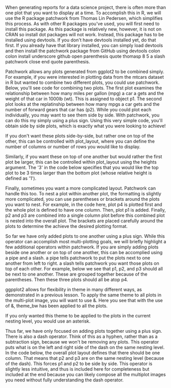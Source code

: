 When generating reports for a data science project, there is often more than one plot that you want to display at a time. To accomplish this in R, we will use the R package patchwork from Thomas Lin Pedersen, which simplifies this process. As with other R packages you've used, you will first need to install this package. As this package is relatively new, however, it is not on CRAN so install dot packages will not work. Instead, this package has to be installed using devtools. If you don't have devtools installed yet, do that first. If you already have that library installed, you can simply load devtools and then install the patchwork package from GitHub using devtools colon colon install underscore github open parenthesis quote thomasp 8 5 a slash patchwork close end quote parenthesis.

Patchwork allows any plots generated from ggplot2 to be combined simply. For example, if you were interested in plotting data from the mtcars dataset in R but wanted to combine two different plots, you could use patchwork. Below, you'll see code for combining two plots. The first plot examines the relationship between how many miles per gallon (mpg) a car a gets and the weight of that car in 1000lb (wt). This is assigned to object p1. The second plot looks at the replatinship between how many mpgs a car gets and the number of forward gears that car has (p2). While you could plot each individually, you may want to see them side by side. With patchwork, you can do this my simply using a plus sign. Using this very simple code, you'll obtain side by side plots, which is exactly what you were looking to achieve! 

If you don't want these plots side-by-side, but rather one on top of the other, this can be controlled with plot_layout, where you can define the number of columns or number of rows you would like to display.

Similarly, if you want these on top of one another but would rather the first plot be larger, this can be controlled within plot_layout using the heights argument. The '3' in the code below specifies that you would like the top plot to be 3 times larger than the bottom plot (whose relative height is defined as '1').

Finally, sometimes you want a more complicated layout. Patchwork can handle this too. To nest a plot within another plot, the formatting is slightly more complicated, you can use parentheses or brackets around the plots you want to nest. For example, in the code here, plot p4 is plotted first and the whole plot is defined to have one column. Then, plot p1 is added. Finally, p2 and p3 are combined into a single column plot before this combined plot is nested into the overall plot. The brackets are placed carefully around the plots to determine the achieve the desired plotting format.

So far we have only added plots to one another using a plus sign. While this operator can accomplish most multi-plotting goals, we will briefly highlight a few additional operators within patchwork. If you are simply adding plots beside one another or on top of one another, this can be accomplied using a pipe and a slash. a pipe tells patchwork to put the plots next to one another from left to right. a slash tells patchwork you want those plots on top of each other. For example, below we see that p1, p2, and p3 should all be next to one another. These are grouped together because of the parentheses. Then these three plots should all be atop p4.

ggpplot2 allows for flexibility in theme in many different ways, as demonstrated in a previous lesson. To apply the same theme to all plots in the multi-plot image, you will want to use &. Here you see that with the use of &, theme_bw has been applied to all the plots.

If you only wanted this theme to be applied to the plots in the current nesting level, you would use an asterisk.

Thus far, we have only focused on adding plots together using a plus sign. There is also a dash operator. Think of this as a hyphen, rather than as a subtraction sign, because we won't be removing any plots. This operator puts what is on the left and right side of the dash on the same nesting level. In the code below, the overall plot layout defines that there should be one column. That means that p2 and p3 are on the same nesting level (because of the dash). This forces p1 and p2 to be side by side. This operator is slightly less intuitive, and thus is included here for completeness but included at the end because you can likely compose all the multiplot images you need without fully understanding the dash operator.